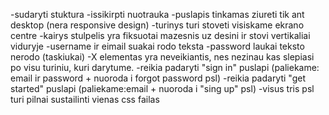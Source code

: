 -sudaryti stuktura
-issikirpti nuotrauka
-puslapis tinkamas ziureti tik ant desktop (nera responsive design)
-turinys turi stoveti visiskame ekrano centre
-kairys stulpelis yra fiksuotai mazesnis uz desini ir stovi vertikaliai viduryje
-username ir eimail suakai rodo teksta 
-password laukai teksto nerodo (taskiukai)
-X elementas yra neveikiantis, nes nezinau kas slepiasi po visu turiniu, kuri darytume. 
-reikia padaryti "sign in" puslapi (paliekame: email ir password + nuoroda i forgot password psl)
-reikia padaryti "get started" puslapi (paliekame:email + nuoroda i "sing up" psl)
-visus tris psl turi pilnai sustailinti vienas css failas